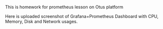 This is homework for prometheus lesson on Otus platform

Here is uploaded screenshot of Grafana+Prometheus Dashboard with CPU, Memory, Disk and Network usages.

